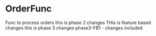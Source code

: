# OrderFunc
Func to process orders
this is phase 2 changes
THis is feature based changes
this is phase 3 changes
phase3-FB1 - changes included
